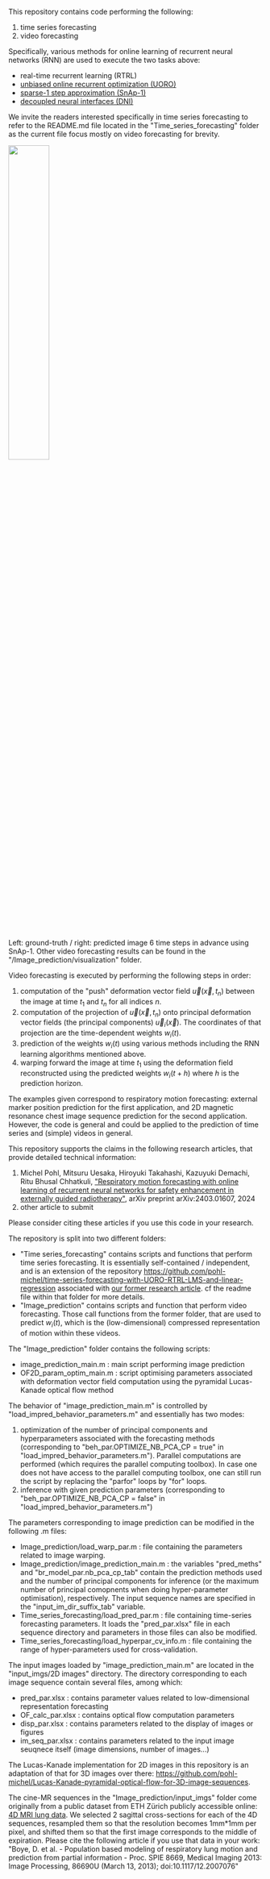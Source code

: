 This repository contains code performing the following:
1. time series forecasting
2. video forecasting

Specifically, various methods for online learning of recurrent neural networks (RNN) are used to execute the two tasks above:
 - real-time recurrent learning (RTRL)
 - [unbiased online recurrent optimization (UORO)](https://arxiv.org/abs/1702.05043)
 - [sparse-1 step approximation (SnAp-1)](https://arxiv.org/abs/2006.07232)
 - [decoupled neural interfaces (DNI)](http://proceedings.mlr.press/v70/jaderberg17a.html)

We invite the readers interested specifically in time series forecasting to refer to the README.md file located in the "Time_series_forecasting" folder as the current file focus mostly on video forecasting for brevity.

<img src="Image_prediction/visualization/4. sq sl014 sag Xcs=165 SnAp-1 k=6 q=110 eta=0.01 sg=0.02 h=6 3 cpts_t=181_to_200_cropped.gif" width="40%" height="40%"/>

Left: ground-truth / right: predicted image 6 time steps in advance using SnAp-1. Other video forecasting results can be found in the "/Image_prediction/visualization" folder.

Video forecasting is executed by performing the following steps in order:
1. computation of the "push" deformation vector field ${\vec{u}(\vec{x}, t_n)}$ between the image at time $t_1$ and $t_n$ for all indices $n$.
2. computation of the projection of ${\vec{u}(\vec{x}, t_n)}$ onto principal deformation vector fields (the principal components) ${\vec{u}_i(\vec{x})}$. The coordinates of that projection are the time-dependent weights $w_i(t)$.
3. prediction of the weights $w_i(t)$ using various methods including the RNN learning algorithms mentioned above.
4. warping forward the image at time $t_1$ using the deformation field reconstructed using the predicted weights $w_i(t+h)$ where $h$ is the prediction horizon.

The examples given correspond to respiratory motion forecasting: external marker position prediction for the first application, and 2D magnetic resonance chest image sequence prediction for the second application. However, the code is general and could be applied to the prediction of time series and (simple) videos in general.   

This repository supports the claims in the following research articles, that provide detailed technical information:
1. Michel Pohl, Mitsuru Uesaka, Hiroyuki Takahashi, Kazuyuki Demachi, Ritu Bhusal Chhatkuli, ["Respiratory motion forecasting with online learning of recurrent neural networks for safety enhancement in externally guided radiotherapy"](https://arxiv.org/abs/2403.01607), arXiv preprint arXiv:2403.01607, 2024  
2. other article to submit

Please consider citing these articles if you use this code in your research.

The repository is split into two different folders:
 - "Time series_forecasting" contains scripts and functions that perform time series forecasting. It is essentially self-contained / independent, and is an extension of the repository https://github.com/pohl-michel/time-series-forecasting-with-UORO-RTRL-LMS-and-linear-regression associated with [our former research article](https://arxiv.org/abs/2106.01100). cf the readme file within that folder for more details.
 - "Image_prediction" contains scripts and function that perform video forecasting. Those call functions from the former folder, that are used to predict $w_i(t)$, which is the (low-dimensional) compressed representation of motion within these videos.

The "Image_prediction" folder contains the following scripts:
 - image_prediction_main.m : main script performing image prediction 
 - OF2D_param_optim_main.m : script optimising parameters associated with deformation vector field computation using the pyramidal Lucas-Kanade optical flow method

The behavior of "image_prediction_main.m" is controlled by "load_impred_behavior_parameters.m" and essentially has two modes:
 1. optimization of the number of principal components and hyperparameters associated with the forecasting methods (corresponding to "beh_par.OPTIMIZE_NB_PCA_CP = true" in "load_impred_behavior_parameters.m"). Parallel computations are performed (which requires the parallel computing toolbox). In case one does not have access to the parallel computing toolbox, one can still run the script by replacing the "parfor" loops by "for" loops.
 2. inference with given prediction parameters (corresponding to "beh_par.OPTIMIZE_NB_PCA_CP = false" in "load_impred_behavior_parameters.m")

The parameters corresponding to image prediction can be modified in the following .m files:
 - Image_prediction/load_warp_par.m : file containing the parameters related to image warping.
 - Image_prediction/image_prediction_main.m : the variables "pred_meths" and "br_model_par.nb_pca_cp_tab" contain the prediction methods used and the number of principal components for inference (or the maximum number of principal comopnents when doing hyper-parameter optimisation), respectively. The input sequence names are specified in the "input_im_dir_suffix_tab" variable.
 - Time_series_forecasting/load_pred_par.m : file containing time-series forecasting parameters. It loads the "pred_par.xlsx" file in each sequence directory and parameters in those files can also be modified.
 - Time_series_forecasting/load_hyperpar_cv_info.m : file containing the range of hyper-parameters used for cross-validation.

The input images loaded by "image_prediction_main.m" are located in the "input_imgs/2D images" directory. The directory corresponding to each image sequence contain several files, among which:
 - pred_par.xlsx : contains parameter values related to low-dimensional representation forecasting
 - OF_calc_par.xlsx : contains optical flow computation parameters
 - disp_par.xlsx : contains parameters related to the display of images or figures 
 - im_seq_par.xlsx : contains parameters related to the input image seuqnece itself (image dimensions, number of images...)

The Lucas-Kanade implementation for 2D images in this repository is an adaptation of that for 3D images over there: https://github.com/pohl-michel/Lucas-Kanade-pyramidal-optical-flow-for-3D-image-sequences. 

The cine-MR sequences in the "Image_prediction/input_imgs" folder come originally from a public dataset from ETH Zürich publicly accessible online: [4D MRI lung data](https://bmic.ee.ethz.ch/research/datasets.html).
We selected 2 sagittal cross-sections for each of the 4D sequences, resampled them so that the resolution becomes 1mm*1mm per pixel, and shifted them so that the first image corresponds to the middle of expiration. Please cite the following article if you use that data in your work: "Boye, D. et al. - Population based modeling of respiratory lung motion and prediction from partial information - Proc. SPIE 8669, Medical Imaging 2013: Image Processing, 86690U (March 13, 2013); doi:10.1117/12.2007076"